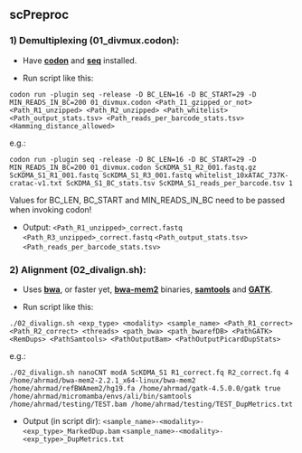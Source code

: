 ## scPreproc
### 1) Demultiplexing (01_divmux.codon):
- Have [**codon**](https://github.com/exaloop/codon#install) and [**seq**](https://github.com/exaloop/seq#installation) installed.

- Run script like this:

`codon run -plugin seq -release -D BC_LEN=16 -D BC_START=29 -D MIN_READS_IN_BC=200 01_divmux.codon <Path_I1_gzipped_or_not> <Path_R1_unzipped> <Path_R2_unzipped> <Path_whitelist> <Path_output_stats.tsv> <Path_reads_per_barcode_stats.tsv> <Hamming_distance_allowed>`

e.g.:

`codon run -plugin seq -release -D BC_LEN=16 -D BC_START=29 -D MIN_READS_IN_BC=200 01_divmux.codon ScKDMA_S1_R2_001.fastq.gz ScKDMA_S1_R1_001.fastq ScKDMA_S1_R3_001.fastq whitelist_10xATAC_737K-cratac-v1.txt ScKDMA_S1_BC_stats.tsv ScKDMA_S1_reads_per_barcode.tsv 1`

Values for BC_LEN, BC_START and MIN_READS_IN_BC need to be passed when invoking codon!

- Output:
`<Path_R1_unzipped>_correct.fastq`
`<Path_R3_unzipped>_correct.fastq`
`<Path_output_stats.tsv>`
`<Path_reads_per_barcode_stats.tsv>`

### 2) Alignment (02_divalign.sh):
- Uses [**bwa**](https://github.com/lh3/bwa), or faster yet, [**bwa-mem2**](https://github.com/bwa-mem2/bwa-mem2) binaries, [**samtools**](https://github.com/samtools/samtools) and [**GATK**](https://github.com/broadinstitute/gatk/releases/latest).

- Run script like this:

`./02_divalign.sh <exp_type> <modality> <sample_name> <Path_R1_correct> <Path_R2_correct> <threads> <path_bwa> <path_bwarefDB> <PathGATK> <RemDups> <PathSamtools> <PathOutputBam> <PathOutputPicardDupStats>`

e.g.:

`./02_divalign.sh nanoCNT modA ScKDMA_S1 R1_correct.fq R2_correct.fq 4 /home/ahrmad/bwa-mem2-2.2.1_x64-linux/bwa-mem2 /home/ahrmad/refBWAmem2/hg19.fa /home/ahrmad/gatk-4.5.0.0/gatk true /home/ahrmad/micromamba/envs/ali/bin/samtools /home/ahrmad/testing/TEST.bam /home/ahrmad/testing/TEST_DupMetrics.txt`

- Output (in script dir):
`<sample_name>-<modality>-<exp_type>_MarkedDup.bam`
`<sample_name>-<modality>-<exp_type>_DupMetrics.txt`

